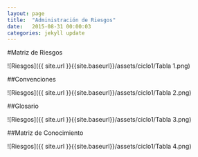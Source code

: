 ```yaml
---
layout: page
title:  "Administración de Riesgos"
date:   2015-08-31 00:00:03
categories: jekyll update
---
```


#Matriz de Riesgos

![Riesgos]({{ site.url }}{{site.baseurl}}/assets/ciclo1/Tabla 1.png)

##Convenciones

![Riesgos]({{ site.url }}{{site.baseurl}}/assets/ciclo1/Tabla 2.png)

##Glosario

![Riesgos]({{ site.url }}{{site.baseurl}}/assets/ciclo1/Tabla 3.png)

##Matriz de Conocimiento

![Riesgos]({{ site.url }}{{site.baseurl}}/assets/ciclo1/Tabla 4.png)
